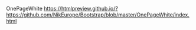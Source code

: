 
OnePageWhite https://htmlpreview.github.io/?https://github.com/NikEurope/Bootstrap/blob/master/OnePageWhite/index.html
